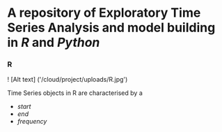 # A repository of Exploratory Time Series Analysis and model building in *R* and *Python* 

### R
! [Alt text] ('/cloud/project/uploads/R.jpg')

Time Series objects in R are characterised by a 
* *start*
* *end*
* *frequency*

